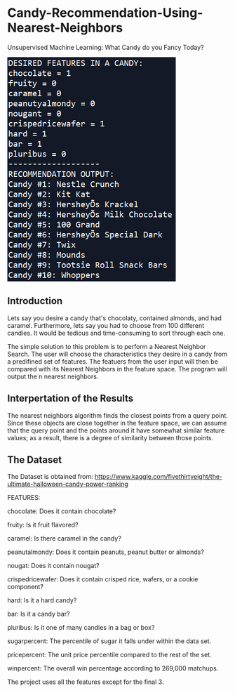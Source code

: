 # Candy-Recommendation-Using-Nearest-Neighbors
Unsupervised Machine Learning: What Candy do you Fancy Today? 

![Example Output](example_output.PNG)


Introduction
------------------------------
Lets say you desire a candy that's chocolaty, contained almonds, and had caramel. Furthermore, lets say you had to choose from 100 different candies. It would be tedious and time-consuming to sort through each one.

The simple solution to this problem is to perform a Nearest Neighbor Search. The user will choose the characteristics they desire in a candy from a predifined set of features. The featuers from the user input will then be compared with its Nearest Neighbors in the feature space. The program will output the n nearest neighbors.

Interpertation of the Results
-----------------------------
The nearest neighbors algorithm finds the closest points from a query point. Since these objects are close together in the feature space, we can assume that the query point and the points around it have somewhat similar feature values; as a result, there is a degree of similarity between those points.

The Dataset
-----------------------------
The Dataset is obtained from: https://www.kaggle.com/fivethirtyeight/the-ultimate-halloween-candy-power-ranking

FEATURES:

chocolate: Does it contain chocolate?

fruity: Is it fruit flavored?

caramel: Is there caramel in the candy?

peanutalmondy: Does it contain peanuts, peanut butter or almonds?

nougat: Does it contain nougat?

crispedricewafer: Does it contain crisped rice, wafers, or a cookie component?

hard: Is it a hard candy?

bar: Is it a candy bar?

pluribus: Is it one of many candies in a bag or box?

sugarpercent: The percentile of sugar it falls under within the data set.

pricepercent: The unit price percentile compared to the rest of the set.

winpercent: The overall win percentage according to 269,000 matchups.

The project uses all the features except for the final 3.



